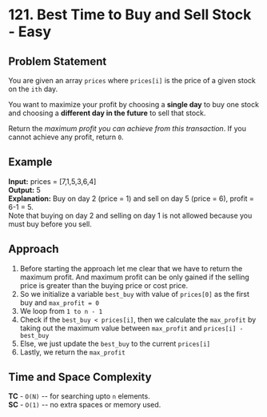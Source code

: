 # 121. Best Time to Buy and Sell Stock - Easy

## Problem Statement
You are given an array `prices` where `prices[i]` is the price of a given stock on the `ith` day.

You want to maximize your profit by choosing a **single day** to buy one stock and choosing a **different day in the future** to sell that stock.

Return the *maximum profit you can achieve from this transaction*. If you cannot achieve any profit, return `0`.

## Example
**Input:** prices = [7,1,5,3,6,4]<br>
**Output:** 5<br>
**Explanation:** Buy on day 2 (price = 1) and sell on day 5 (price = 6), profit = 6-1 = 5.<br>
Note that buying on day 2 and selling on day 1 is not allowed because you must buy before you sell.

## Approach
1. Before starting the approach let me clear that we have to return the maximum profit. And maximum profit can be only gained if the selling price is greater than the buying price or cost price.
2. So we initialize a variable `best_buy` with value of `prices[0]` as the first buy and `max_profit = 0`
3. We loop from `1 to n - 1`
4. Check if the `best_buy < prices[i]`, then we calculate the `max_profit` by taking out the maximum value between `max_profit` and `prices[i] - best_buy`
5. Else, we just update the `best_buy` to the current `prices[i]`
6. Lastly, we return the `max_profit`

## Time and Space Complexity
**TC** - `O(N)` -- for searching upto `n` elements.<br>
**SC** - `O(1)` -- no extra spaces or memory used.
